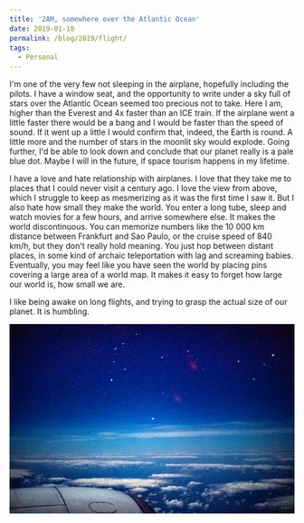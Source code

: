 ```yaml
---
title: '2AM, somewhere over the Atlantic Ocean'
date: 2019-01-10
permalink: /blog/2019/flight/
tags:
  - Personal
---
```


I'm one of the very few not sleeping in the airplane, hopefully including the pilots.  I have a window seat, and the opportunity to write under a sky full of stars over the Atlantic Ocean seemed too precious not to take. Here I am, higher than the Everest and 4x faster than an ICE train. If the airplane went a little faster there would be a bang and I would be faster than the speed of sound. If it went up a little I would confirm that, indeed, the Earth is round. A little more and the number of stars in the moonlit sky would explode. Going further, I'd be able to look down and conclude that our planet really is a pale blue dot. Maybe I will in the future, if space tourism happens in my lifetime.


I have a love and hate relationship with airplanes. I love that they take me to places that I could never visit a century ago. I love the view from above, which I struggle to keep as mesmerizing as it was the first time I saw it. But I also hate how small they make the world. You enter a long tube, sleep and watch movies for a few hours, and arrive somewhere else. It makes the world discontinuous. You can memorize numbers like the 10 000 km distance between Frankfurt and Sao Paulo, or the cruise speed of 840 km/h, but they don't really hold meaning. You just hop between distant places, in some kind of archaic teleportation with lag and screaming babies. Eventually, you may feel like you have seen the world by placing pins covering a large area of a world map. It makes it easy to forget how large our world is, how small we are. 


I like being awake on long flights, and trying to grasp the actual size of our planet. It is humbling.


![DSC07927.png](/files/blog/2019_flight/DSC07927.jpg) 